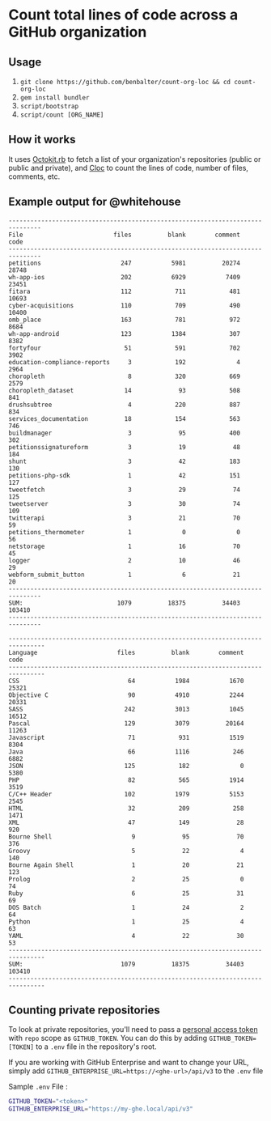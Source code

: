 # Count total lines of code across a GitHub organization

## Usage

1. `git clone https://github.com/benbalter/count-org-loc && cd count-org-loc`
2. `gem install bundler`
3. `script/bootstrap`
4. `script/count [ORG_NAME]`

## How it works

It uses [Octokit.rb](https://github.com/octokit/octokit.rb) to fetch a list of your organization's repositories (public or public and private), and [Cloc](https://github.com/AlDanial/cloc) to count the lines of code, number of files, comments, etc.

## Example output for @whitehouse

```
-------------------------------------------------------------------------------
File                         files          blank        comment           code
-------------------------------------------------------------------------------
petitions                      247           5981          20274          28748
wh-app-ios                     202           6929           7409          23451
fitara                         112            711            481          10693
cyber-acquisitions             110            709            490          10400
omb_place                      163            781            972           8684
wh-app-android                 123           1384            307           8382
fortyfour                       51            591            702           3902
education-compliance-reports     3            192              4           2964
choropleth                       8            320            669           2579
choropleth_dataset              14             93            508            841
drushsubtree                     4            220            887            834
services_documentation          18            154            563            746
buildmanager                     3             95            400            302
petitionssignatureform           3             19             48            184
shunt                            3             42            183            130
petitions-php-sdk                1             42            151            127
tweetfetch                       3             29             74            125
tweetserver                      3             30             74            109
twitterapi                       3             21             70             59
petitions_thermometer            1              0              0             56
netstorage                       1             16             70             45
logger                           2             10             46             29
webform_submit_button            1              6             21             20
-------------------------------------------------------------------------------
SUM:                          1079          18375          34403         103410
-------------------------------------------------------------------------------

--------------------------------------------------------------------------------
Language                      files          blank        comment           code
--------------------------------------------------------------------------------
CSS                              64           1984           1670          25321
Objective C                      90           4910           2244          20331
SASS                            242           3013           1045          16512
Pascal                          129           3079          20164          11263
Javascript                       71            931           1519           8304
Java                             66           1116            246           6882
JSON                            125            182              0           5380
PHP                              82            565           1914           3519
C/C++ Header                    102           1979           5153           2545
HTML                             32            209            258           1471
XML                              47            149             28            920
Bourne Shell                      9             95             70            376
Groovy                            5             22              4            140
Bourne Again Shell                1             20             21            123
Prolog                            2             25              0             74
Ruby                              6             25             31             69
DOS Batch                         1             24              2             64
Python                            1             25              4             63
YAML                              4             22             30             53
--------------------------------------------------------------------------------
SUM:                           1079          18375          34403         103410
--------------------------------------------------------------------------------
```

## Counting private repositories

To look at private repositories, you'll need to pass a [personal access token](https://github.com/settings/tokens/new) with `repo` scope as `GITHUB_TOKEN`. You can do this by adding `GITHUB_TOKEN=[TOKEN]` to a `.env` file in the repository's root.

If you are working with GitHub Enterprise and want to change your URL, simply add `GITHUB_ENTERPRISE_URL=https://<ghe-url>/api/v3` to the `.env` file


Sample `.env` File :

```bash
GITHUB_TOKEN="<token>"
GITHUB_ENTERPRISE_URL="https://my-ghe.local/api/v3"
```


